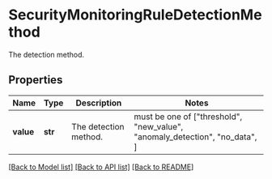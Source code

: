 # SecurityMonitoringRuleDetectionMethod

The detection method.

## Properties

| Name      | Type    | Description           | Notes                                                                       |
| --------- | ------- | --------------------- | --------------------------------------------------------------------------- |
| **value** | **str** | The detection method. | must be one of ["threshold", "new_value", "anomaly_detection", "no_data", ] |

[[Back to Model list]](README.md#documentation-for-models) [[Back to API list]](README.md#documentation-for-api-endpoints) [[Back to README]](README.md)
